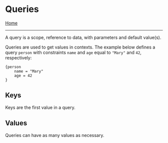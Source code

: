 # Queries

[Home](../README.md)

---

A query is a scope, reference to data, with parameters and default value(s).

Queries are used to get values in contexts. The example below defines a query `person` with constraints `name` and `age` equal to `"Mary"` and `42`, respectively:

```
{person
    name = "Mary"
    age = 42
}
```

## Keys

Keys are the first value in a query.


## Values

Queries can have as many values as necessary.
